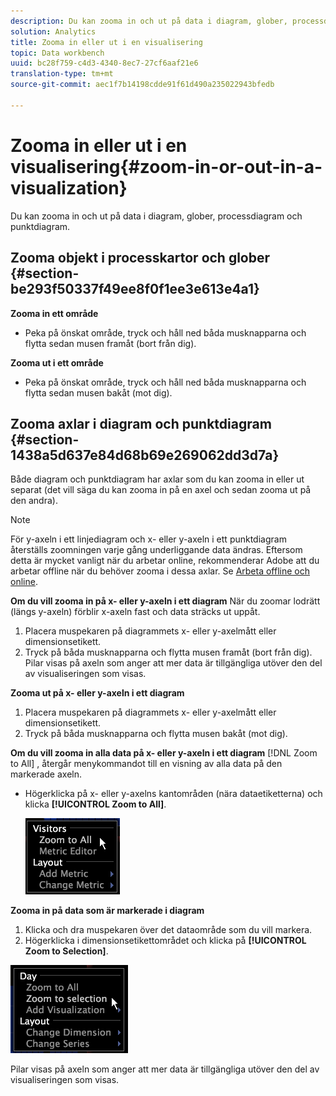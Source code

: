 ```yaml
---
description: Du kan zooma in och ut på data i diagram, glober, processdiagram och punktdiagram.
solution: Analytics
title: Zooma in eller ut i en visualisering
topic: Data workbench
uuid: bc28f759-c4d3-4340-8ec7-27cf6aaf21e6
translation-type: tm+mt
source-git-commit: aec1f7b14198cdde91f61d490a235022943bfedb

---
```



# Zooma in eller ut i en visualisering{#zoom-in-or-out-in-a-visualization}

Du kan zooma in och ut på data i diagram, glober, processdiagram och punktdiagram.

## Zooma objekt i processkartor och glober {#section-be293f50337f49ee8f0f1ee3e613e4a1}

**Zooma in ett område**

* Peka på önskat område, tryck och håll ned båda musknapparna och flytta sedan musen framåt (bort från dig).

**Zooma ut i ett område**

* Peka på önskat område, tryck och håll ned båda musknapparna och flytta sedan musen bakåt (mot dig).

## Zooma axlar i diagram och punktdiagram {#section-1438a5d637e84d68b69e269062dd3d7a}

Både diagram och punktdiagram har axlar som du kan zooma in eller ut separat (det vill säga du kan zooma in på en axel och sedan zooma ut på den andra).

>[!NOTE]
>
>För y-axeln i ett linjediagram och x- eller y-axeln i ett punktdiagram återställs zoomningen varje gång underliggande data ändras. Eftersom detta är mycket vanligt när du arbetar online, rekommenderar Adobe att du arbetar offline när du behöver zooma i dessa axlar. Se [Arbeta offline och online](../../../home/c-get-started/c-off-on.md#concept-cef8758ede044b18b3558376c5eb9f54).

**Om du vill zooma in på x- eller y-axeln i ett diagram** När du zoomar lodrätt (längs y-axeln) förblir x-axeln fast och data sträcks ut uppåt.

1. Placera muspekaren på diagrammets x- eller y-axelmått eller dimensionsetikett.
1. Tryck på båda musknapparna och flytta musen framåt (bort från dig). Pilar visas på axeln som anger att mer data är tillgängliga utöver den del av visualiseringen som visas.

**Zooma ut på x- eller y-axeln i ett diagram**

1. Placera muspekaren på diagrammets x- eller y-axelmått eller dimensionsetikett.
1. Tryck på båda musknapparna och flytta musen bakåt (mot dig).

**Om du vill zooma in alla data på x- eller y-axeln i ett diagram** [!DNL Zoom to All] , återgår menykommandot till en visning av alla data på den markerade axeln.

* Högerklicka på x- eller y-axelns kantområden (nära dataetiketterna) och klicka **[!UICONTROL Zoom to All]**.

   ![](assets/vis_ZoomToAll.png)

**Zooma in på data som är markerade i diagram**

1. Klicka och dra muspekaren över det dataområde som du vill markera.
1. Högerklicka i dimensionsetikettområdet och klicka på **[!UICONTROL Zoom to Selection]**.

![](assets/vis_ZoomToSelection.png)

Pilar visas på axeln som anger att mer data är tillgängliga utöver den del av visualiseringen som visas.
